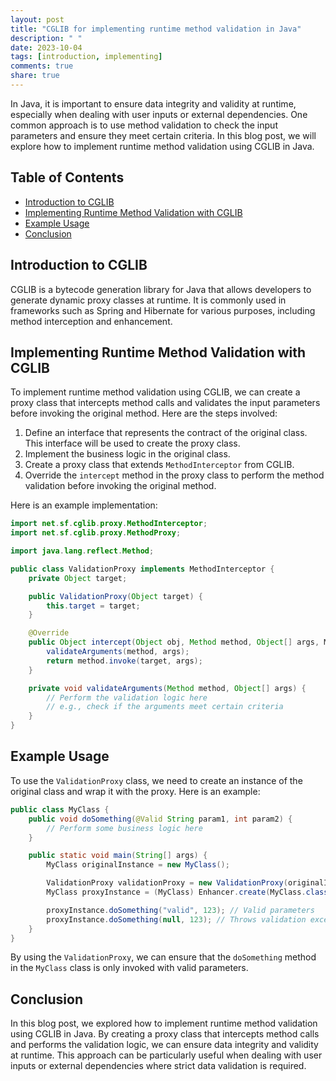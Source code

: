 ```yaml
---
layout: post
title: "CGLIB for implementing runtime method validation in Java"
description: " "
date: 2023-10-04
tags: [introduction, implementing]
comments: true
share: true
---
```


In Java, it is important to ensure data integrity and validity at runtime, especially when dealing with user inputs or external dependencies. One common approach is to use method validation to check the input parameters and ensure they meet certain criteria. In this blog post, we will explore how to implement runtime method validation using CGLIB in Java.

## Table of Contents
- [Introduction to CGLIB](#introduction-to-cglib)
- [Implementing Runtime Method Validation with CGLIB](#implementing-runtime-method-validation-with-cglib)
- [Example Usage](#example-usage)
- [Conclusion](#conclusion)

## Introduction to CGLIB

CGLIB is a bytecode generation library for Java that allows developers to generate dynamic proxy classes at runtime. It is commonly used in frameworks such as Spring and Hibernate for various purposes, including method interception and enhancement.

## Implementing Runtime Method Validation with CGLIB

To implement runtime method validation using CGLIB, we can create a proxy class that intercepts method calls and validates the input parameters before invoking the original method. Here are the steps involved:

1. Define an interface that represents the contract of the original class. This interface will be used to create the proxy class.
2. Implement the business logic in the original class.
3. Create a proxy class that extends `MethodInterceptor` from CGLIB.
4. Override the `intercept` method in the proxy class to perform the method validation before invoking the original method.

Here is an example implementation:

```java
import net.sf.cglib.proxy.MethodInterceptor;
import net.sf.cglib.proxy.MethodProxy;

import java.lang.reflect.Method;

public class ValidationProxy implements MethodInterceptor {
    private Object target;

    public ValidationProxy(Object target) {
        this.target = target;
    }

    @Override
    public Object intercept(Object obj, Method method, Object[] args, MethodProxy proxy) throws Throwable {
        validateArguments(method, args);
        return method.invoke(target, args);
    }

    private void validateArguments(Method method, Object[] args) {
        // Perform the validation logic here
        // e.g., check if the arguments meet certain criteria
    }
}
```

## Example Usage

To use the `ValidationProxy` class, we need to create an instance of the original class and wrap it with the proxy. Here is an example:

```java
public class MyClass {
    public void doSomething(@Valid String param1, int param2) {
        // Perform some business logic here
    }

    public static void main(String[] args) {
        MyClass originalInstance = new MyClass();

        ValidationProxy validationProxy = new ValidationProxy(originalInstance);
        MyClass proxyInstance = (MyClass) Enhancer.create(MyClass.class, validationProxy);

        proxyInstance.doSomething("valid", 123); // Valid parameters
        proxyInstance.doSomething(null, 123); // Throws validation exception
    }
}
```

By using the `ValidationProxy`, we can ensure that the `doSomething` method in the `MyClass` class is only invoked with valid parameters.

## Conclusion

In this blog post, we explored how to implement runtime method validation using CGLIB in Java. By creating a proxy class that intercepts method calls and performs the validation logic, we can ensure data integrity and validity at runtime. This approach can be particularly useful when dealing with user inputs or external dependencies where strict data validation is required.